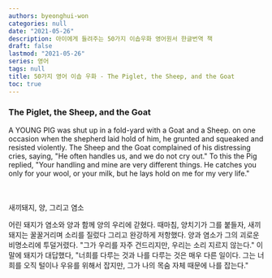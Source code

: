 ```yaml
---
authors: byeonghui-won
categories: null
date: "2021-05-26"
description: 아이에게 들려주는 50가지 이솝우화 영어원서 한글번역 책
draft: false
lastmod: "2021-05-26"
series: 영어
tags: null
title: 50가지 영어 이솝 우화 - The Piglet, the Sheep, and the Goat
toc: true
---
```


### The Piglet, the Sheep, and the Goat

A YOUNG PIG was shut up in a fold-yard with a Goat and a Sheep. on one occasion when the shepherd laid hold of him, he grunted and squeaked and resisted violently. The Sheep and the Goat complained of his distressing cries, saying, "He often handles us, and we do not cry out." To this the Pig replied, "Your handling and mine are very different things. He catches you only for your wool, or your milk, but he lays hold on me for my very life."

　

새끼돼지, 양, 그리고 염소

어린 돼지가 염소와 양과 함께 양의 우리에 갇혔다. 때마침, 양치기가 그를 붙들자, 새끼 돼지는 꿀꿀거리며 소리를 질렀다 그리고 완강하게 저항했다. 양과 염소가 그의 괴로운 비명소리에 투덜거렸다. "그가 우리를 자주 건드리지만, 우리는 소리 지르지 않는다." 이 말에 돼지가 대답했다, "너희를 다루는 것과 나를 다루는 것은 매우 다른 일이다. 그는 너희를 오직 털이나 우유를 위해서 잡지만, 그가 나의 목숨 자체 때문에 나를 잡는다."

　
